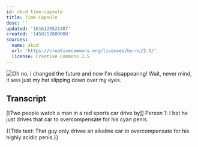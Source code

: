 ```yaml
---
id: xkcd.time-capsule
title: Time Capsule
desc: ''
updated: '1616125521407'
created: '1450252800000'
sources:
  name: xkcd
  url: 'https://creativecommons.org/licenses/by-nc/2.5/'
  license: Creative Commons 2.5
---
```

![Oh no, I changed the future and now I'm disappearing! Wait, never mind, it was just my hat slipping down over my eyes.](https://imgs.xkcd.com/comics/time_capsule.png)

## Transcript
[[Two people watch a man in a red sports car drive by]]
Person 1: I bet he just drives that car to overcompensate for his cyan penis.

{{Title text: That guy only drives an alkaline car to overcompensate for his highly acidic penis.}}
